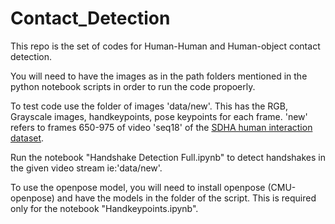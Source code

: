 # Contact_Detection

This repo is the set of codes for Human-Human and Human-object contact detection. 

You will need to have the images as in the path folders mentioned in the python notebook scripts in order to run the code propoerly. 

To test code use the folder of images 'data/new'. This has the RGB, Grayscale images, handkeypoints, pose keypoints for each frame. 'new' refers to frames 650-975 of video 'seq18' of the [SDHA human interaction dataset](https://cvrc.ece.utexas.edu/SDHA2010/Human_Interaction.html).

Run the notebook "Handshake Detection Full.ipynb" to detect handshakes in the given video stream ie:'data/new'.

To use the openpose model, you will need to install openpose (CMU-openpose) and have the models in the folder of the script. This is required only for the notebook "Handkeypoints.ipynb". 
